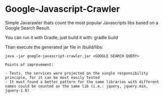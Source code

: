 # Google-Javascript-Crawler

 Simple Javarawler thats count the most popular Javascripts libs based on a Google Search Result.
 
  You can run it with Gradle, just build it with:
    gradle build
   
   Than execute the generated jar file in /build/libs:
   
    java -jar google-javascript-crawler.jar <GOOGLE SEARCH QUERY>
    
    Points of improvement:
    
    - Tests. the services were projected on the single responsibility principle, for it can be most easily tested
    - It must found a better pattern for the same libraries with different names could be counted as the same lib (i.e.: jquery, jquery.min, jquery-1.0)
    
    
 
 
